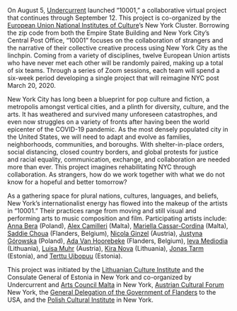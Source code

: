 On August 5, [Undercurrent](https://undercurrent.nyc) launched “10001,” a
collaborative virtual project that continues through September 12. This
project is co-organized by the [European Union National Institutes of
Culture](https://eunicglobal.eu/)’s New York Cluster. Borrowing the zip code
from both the Empire State Building and New York City’s Central Post Office,
“10001” focuses on the collaboration of strangers and the narrative of their
collective creative process using New York City as the linchpin. Coming from a
variety of disciplines, twelve European Union artists who have never met each
other will be randomly paired, making up a total of six teams. Through a
series of Zoom sessions, each team will spend a six-week period developing a
single project that will reimagine NYC post March 20, 2020. 
 
New York City has long been a blueprint for pop culture and fiction, a
metropolis amongst vertical cities, and a plinth for diversity, culture, and
the arts. It has weathered and survived many unforeseen catastrophes, and even
now struggles on a variety of fronts after having been the world epicenter of
the COVID-19 pandemic. As the most densely populated city in the United
States, we will need to adapt and evolve as families, neighborhoods,
communities, and boroughs. With shelter-in-place orders, social distancing,
closed country borders, and global protests for justice and racial equality,
communication, exchange, and collaboration are needed more than ever. This
project imagines rehabilitating NYC through collaboration. As strangers, how
do we work together with what we do not know for a hopeful and better
tomorrow?  

As a gathering space for plural nations, cultures, languages, and beliefs, New
York’s internationalist energy has flowed into the makeup of the artists in
“10001.” Their practices range from moving and still visual and performing
arts to music composition and film. Participating artists include: [Anna
Bera](https://www.thewholeelements.com) (Poland), [Alex
Camilleri](http://www.alex-camilleri.com/index) (Malta), [Mariella Cassar-Cordina](http://www.mdinabiennale.org/index.php/42-mdbn-artists/590-mariella-cassar-cordina)
(Malta), [Saddie Choua](http://kooshkresidency.com/resident/saddie-choua/)
(Flanders, Belgium), [Nicola Ginzel](https://www.nicolaginzel.com) (Austria),
[Justyna Górowska](http://justynagorowska.com) (Poland), [Ada Van
Hoorebeke](http://adavanhoorebeke.blogspot.com) (Flanders, Belgium), [Ieva
Mediodia](http://www.ievamediodia.com) (Lithuania), [Luisa
Muhr](https://www.luisamuhr.com) (Austria), [Kira
Nova](https://joanlosangeles.org/performance-ana-prvacki-ieva-miseviciute/)
(Lithuania), [Jonas Tarm](http://jonastarm.com) (Estonia), and [Terttu
Uibopuu](http://www.terttuphoto.com) (Estonia).  

This project was initiated by the [Lithuanian Culture
Institute](https://ny.mfa.lt/niujorkas/en/) and the Consulate General of
Estonia in New York and co-organized by Undercurrent and [Arts Council
Malta](https://www.artscouncilmalta.org/pages/the-council/our-strategy/internationalisation/arts-council-malta-in-new-york/)
in New York, [Austrian Cultural Forum](https://www.acfny.org) New York, the
[General Delegation of the Government of
Flanders](https://flandersintheusa.org) to the USA, and the [Polish Cultural
Institute](https://instytutpolski.pl/newyork/) in New York.
